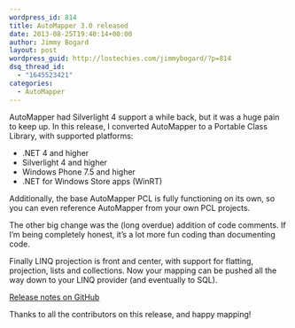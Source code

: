 ```yaml
---
wordpress_id: 814
title: AutoMapper 3.0 released
date: 2013-08-25T19:40:14+00:00
author: Jimmy Bogard
layout: post
wordpress_guid: http://lostechies.com/jimmybogard/?p=814
dsq_thread_id:
  - "1645523421"
categories:
  - AutoMapper
---
```

AutoMapper had Silverlight 4 support a while back, but it was a huge pain to keep up. In this release, I converted AutoMapper to a Portable Class Library, with supported platforms:

  * .NET 4 and higher
  * Silverlight 4 and higher
  * Windows Phone 7.5 and higher
  * .NET for Windows Store apps (WinRT)

Additionally, the base AutoMapper PCL is fully functioning on its own, so you can even reference AutoMapper from your own PCL projects.

The other big change was the (long overdue) addition of code comments. If I’m being completely honest, it’s a lot more fun coding than documenting code.

Finally LINQ projection is front and center, with support for flatting, projection, lists and collections. Now your mapping can be pushed all the way down to your LINQ provider (and eventually to SQL).

[Release notes on GitHub](https://github.com/AutoMapper/AutoMapper/releases/tag/v3.0.0)

Thanks to all the contributors on this release, and happy mapping!